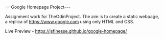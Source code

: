 ---Google Homepage Project---

Assignment work for TheOdinProject. The aim is to create a static webpage, a replica of https://www.google.com using only HTML and CSS.

Live Preview - https://jsfinesse.github.io/google-homepage/
